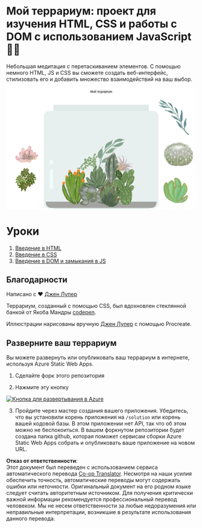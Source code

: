 <!--
CO_OP_TRANSLATOR_METADATA:
{
  "original_hash": "7965cd2bc5dc92ad888dc4c6ab2ab70a",
  "translation_date": "2025-08-25T21:03:43+00:00",
  "source_file": "3-terrarium/README.md",
  "language_code": "ru"
}
-->
# Мой террариум: проект для изучения HTML, CSS и работы с DOM с использованием JavaScript 🌵🌱

Небольшая медитация с перетаскиванием элементов. С помощью немного HTML, JS и CSS вы сможете создать веб-интерфейс, стилизовать его и добавить множество взаимодействий на ваш выбор.

![мой террариум](../../../translated_images/screenshot_gray.0c796099a1f9f25e40aa55ead81f268434c00af30d7092490759945eda63067d.ru.png)

# Уроки

1. [Введение в HTML](./1-intro-to-html/README.md)
2. [Введение в CSS](./2-intro-to-css/README.md)
3. [Введение в DOM и замыкания в JS](./3-intro-to-DOM-and-closures/README.md)

## Благодарности

Написано с ♥️ [Джен Лупер](https://www.twitter.com/jenlooper)

Террариум, созданный с помощью CSS, был вдохновлен стеклянной банкой от Якоба Мандры [codepen](https://codepen.io/Rotarepmi/pen/rjpNZY).

Иллюстрации нарисованы вручную [Джен Лупер](http://jenlooper.com) с помощью Procreate.

## Разверните ваш террариум

Вы можете развернуть или опубликовать ваш террариум в интернете, используя Azure Static Web Apps.

1. Сделайте форк этого репозитория

2. Нажмите эту кнопку

[![Кнопка для развертывания в Azure](https://aka.ms/deploytoazurebutton)](https://portal.azure.com/?feature.customportal=false&WT.mc_id=academic-77807-sagibbon#create/Microsoft.StaticApp)

3. Пройдите через мастер создания вашего приложения. Убедитесь, что вы установили корень приложения на `/solution` или корень вашей кодовой базы. В этом приложении нет API, так что об этом можно не беспокоиться. В вашем форкнутом репозитории будет создана папка github, которая поможет сервисам сборки Azure Static Web Apps собрать и опубликовать ваше приложение на новом URL.

**Отказ от ответственности**:  
Этот документ был переведен с использованием сервиса автоматического перевода [Co-op Translator](https://github.com/Azure/co-op-translator). Несмотря на наши усилия обеспечить точность, автоматические переводы могут содержать ошибки или неточности. Оригинальный документ на его родном языке следует считать авторитетным источником. Для получения критически важной информации рекомендуется профессиональный перевод человеком. Мы не несем ответственности за любые недоразумения или неправильные интерпретации, возникшие в результате использования данного перевода.